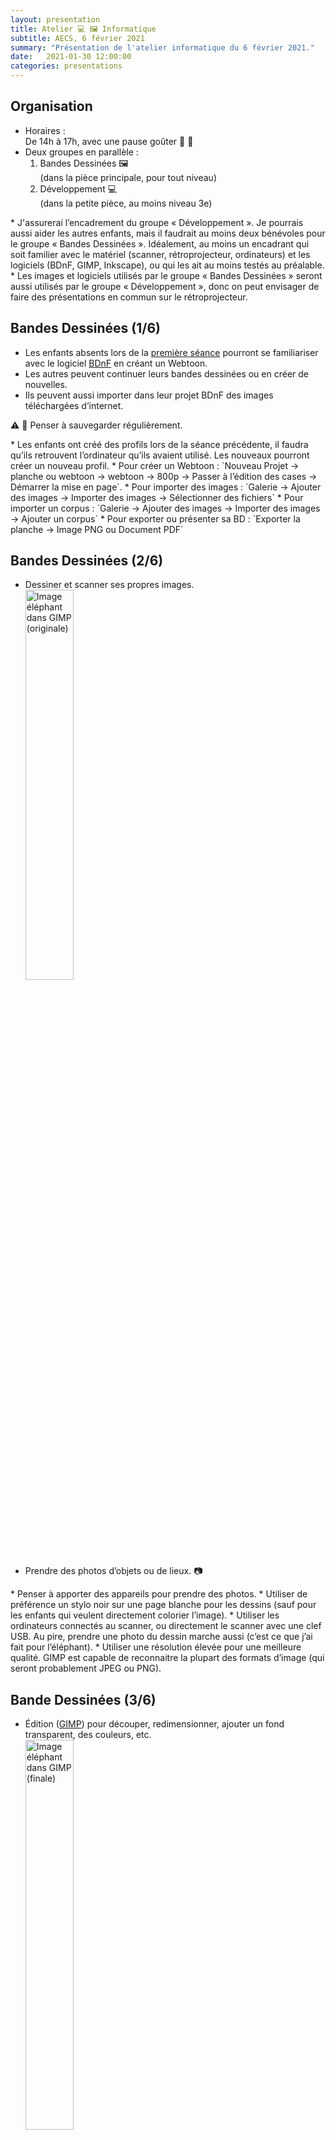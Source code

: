 ```yaml
---
layout: presentation
title: Atelier 💻 🖼️ Informatique
subtitle: AECS, 6 février 2021
summary: "Présentation de l'atelier informatique du 6 février 2021."
date:   2021-01-30 12:00:00
categories: presentations
---
```


<section class="slide" markdown="1">

## Organisation

* Horaires :<br/>De 14h à 17h, avec une pause goûter 🍪 🍹
* Deux groupes en parallèle :
    1. Bandes Dessinées 🖼️<br/>(dans la pièce principale, pour tout niveau)
    2. Développement 💻<br/>(dans la petite pièce, au moins niveau 3e)

<aside class="notes" markdown="1">
* J'assurerai l’encadrement du groupe « Développement ». Je pourrais aussi aider les autres enfants, mais il faudrait au moins deux bénévoles pour le groupe « Bandes Dessinées ». Idéalement, au moins un encadrant qui soit familier avec le matériel (scanner, rétroprojecteur, ordinateurs) et les logiciels (BDnF, GIMP, Inkscape), ou qui les ait au moins testés au préalable.
* Les images et logiciels utilisés par le groupe « Bandes Dessinées » seront aussi utilisés par le groupe « Développement », donc on peut envisager de faire des présentations en commun sur le rétroprojecteur.
</aside>

</section>
<section class="slide" markdown="1">

## Bandes Dessinées (1/6)

* Les enfants absents lors de la [première séance](https://aecs-17.github.io/presentations/2020-11-05-atelier-bandes-dessinees) pourront se familiariser avec le logiciel [BDnF](https://bdnf.bnf.fr/index.html) en créant un Webtoon.
* Les autres peuvent continuer leurs bandes dessinées ou en créer de nouvelles.
* Ils peuvent aussi importer dans leur projet BDnF des images téléchargées d’internet.

⚠️ 💾 Penser à sauvegarder régulièrement.

<aside class="notes" markdown="1">
* Les enfants ont créé des profils lors de la séance précédente, il faudra qu’ils retrouvent l’ordinateur qu’ils avaient utilisé. Les nouveaux pourront créer un nouveau profil.
* Pour créer un Webtoon : `Nouveau Projet → planche ou webtoon → webtoon → 800p → Passer à l’édition des cases → Démarrer la mise en page`.
* Pour importer des images : `Galerie → Ajouter des images → Importer des images → Sélectionner des fichiers`
* Pour importer un corpus : `Galerie → Ajouter des images → Importer des images → Ajouter un corpus`
* Pour exporter ou présenter sa BD : `Exporter la planche → Image PNG ou Document PDF`
</aside>

</section>
<section class="slide" markdown="1">

## Bandes Dessinées (2/6)

* Dessiner et scanner ses propres images.<br/>
  <img src="{{ site.baseurl }}/images/presentations/gimp-image-originale.png" alt="Image éléphant dans GIMP (originale)" style="width: 40%"/>
* Prendre des photos d’objets ou de lieux. 📷

<aside class="notes" markdown="1">
* Penser à apporter des appareils pour prendre des photos.
* Utiliser de préférence un stylo noir sur une page blanche pour les dessins (sauf pour les enfants qui veulent directement colorier l’image).
* Utiliser les ordinateurs connectés au scanner, ou directement le scanner avec une clef USB. Au pire, prendre une photo du dessin marche aussi (c’est ce que j’ai fait pour l’éléphant).
* Utiliser une résolution élevée pour une meilleure qualité. GIMP est capable de reconnaitre la plupart des formats d’image (qui seront probablement JPEG ou PNG).
</aside>

</section>
<section class="slide" markdown="1">

## Bande Dessinées (3/6)

* Édition ([GIMP](https://fr.wikipedia.org/wiki/GIMP)) pour découper, redimensionner, ajouter un fond transparent, des couleurs, etc.<br/>
  <img src="{{ site.baseurl }}/images/presentations/gimp-image-finale.png" alt="Image éléphant dans GIMP (finale)" style="width: 40%;"/>
* Importer les images dans son projet BDnF.

<aside class="notes" markdown="1">
* GIMP peut utiliser son propre format lors de la sauvegarde. Pour un format accepté par BDnF supportant la transparence, faire `Fichier → exporter sous → mon-image.png → Exporter`.
* Pour obtenir une image noir et blanc, utiliser `Couleur → Luminosité-Contraste`, sélectionner un contraste maximal et jouer sur la luminosité pour obtenir une image convenable. Le nombre de couleurs peut être configuré avec `Image → Mode`.
* `Outil → Nouvelle boîte à outil` (`Ctrl+B`) pour afficher divers outils, notamment les outils de sélection, de remplissage ou de retouche. Pratique pour corriger les défauts.
* `Outils → Couleur vers alpha`, pour générer un fond transparent.
* `Image → Échelle et taille de l’image`, pour redimensionner l’image si nécessaire.
</aside>

</section>
<section class="slide" markdown="1">

## Bandes Dessinées (4/6)

* Importer les dessins scannés dans [Inkscape](https://fr.wikipedia.org/wiki/Inkscape) et convertir en [images vectorielles](https://fr.wikipedia.org/wiki/Image_vectorielle).<br/>
  <img src="{{ site.baseurl }}/images/presentations/inkscape-image-initiale.png" alt="Image éléphant dans Inkscape (initiale)" style="width: 50%;"/>

<aside class="notes" markdown="1">
* Ouvrir une image PNG va créer une nouvelle image vectorielle avec une image matricielle intégrée. Le contenu de cette dernière ne peut être édité par inkscape, il faut la sélectionner et faire `Chemin → Vectoriser un objet matriciel`. Supprimer l'image matricielle et conserver la copie vectorielle.
* Essayer diverses options, `Plusieurs passes → Couleurs` peut être intéressant si l'image PNG est déjà en couleur.
</aside>

</section>
<section class="slide" markdown="1">

## Bande Dessinées (5/6)

* Édition (Inkscape) de l’image vectorielle pour ajouter des couleurs, simplifier les chemins, etc.<br/>
  <img src="{{ site.baseurl }}/images/presentations/inkscape-image-finale.png" alt="Image éléphant dans Inkscape (finale)" style="width: 50%;"/>

<aside class="notes" markdown="1">
* `Chemin → Simplifier` (`Ctrl + L`) (répétable plusieurs fois) peut aider à simplifier le chemin.
* Utiliser le mode d’édition de noeuds (`N`) pour faire quelques retouches sur le chemin.
* Utiliser le mode remplissage (`U`) pour ajouter des couleurs.
</aside>

</section>
<section class="slide" markdown="1">

## Bande Dessinées (6/6)

* Convertir (GIMP) l’image vectorielle [au format recommandé](https://bdnf.bnf.fr/faq.html) et l’importer dans le projet BDnF.
* Fournir des images vectorielles au groupe « Développement » pour en faire des
  [corpus](https://bdnf.bnf.fr/corpus.html).<br/>
  <img src="{{ site.baseurl }}/images/presentations/elephant-image-matricielle.png" alt="Image matricielle éléphant" style="width: 40%;"/>
  <img src="{{ site.baseurl }}/images/presentations/elephant-image-vectorielle.svg" alt="Image vectorielle éléphant" style="width: 40%;"/>

<aside class="notes" markdown="1">
* Ouvrir une image SVG dans GIMP permet de la convertir en format matriciel.
* Bien que le format vectoriel présente divers avantages, il n’est malheureusement pas supporté par BDnF.
</aside>

</section>
<section class="slide" markdown="1">

## Développement (1/3)

* Les enfants se familiariseront avec le système Linux. Une introduction à la [ligne de commande et au langage bash](https://aecs-17.github.io/AECS-informatique/ligne-de-commande/) sera effectuée. Cela sera utile pour la séance du jour et [les futures](https://aecs-17.github.io/AECS-informatique/#d%C3%A9veloppement-logiciel).<br/>
  <img src="{{ site.baseurl }}/images/presentations/ligne-de-commande.png" alt="Ligne de commande" style="width: 50%;"/>

<aside class="notes" markdown="1">
* `git` pourra être testé avec [ce dépôt](https://github.com/AECS-17/AECS-BDnF-corpus).
* Les commandes `zip`, `sed` et `convert` seront utilisées plus loin.
</aside>

</section>
<section class="slide" markdown="1">

## Développement (2/3)

* Installer l’application [BDnF pour Linux](https://bdnf.bnf.fr/applications/BDnF-Linux-x86-64.zip) et se familiariser avec.
* Étudier le format ZIP+XML utilisé par les [corpus d’image de BDnF](https://bdnf.bnf.fr/corpus.html) (corpus préinstallés situés dans `BDnF-Linux-x86-64/BDnF_Data/StreamingAssets`).
* Essayer de modifier un corpus, le réimporter et vérifier comment réagit l’application.

<aside class="notes" markdown="1">
Expliquer la structure générale d’un fichier XML, et donner l’exemple d’un fichier SVG.
</aside>

</section>
<section class="slide" markdown="1">

## Développement (3/3)

* Création ou récupération d’images SVG.
* Étude et exécution d’un [script Make pour générer des corpus BDnF](https://github.com/AECS-17/AECS-BDnF-corpus).<br/>
  <img src="{{ site.baseurl }}/images/presentations/makefile.png" alt="Makefile ouvert dans emacs" style="width: 40%;"/>

<aside class="notes" markdown="1">
* Expliquer la syntaxe RGB hexadécimale des couleurs.
* Expliquer chaque commande et la syntaxe d’un Makefile.
</aside>

</section>